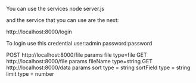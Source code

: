 You can use the services 
node server.js

and the service that you can use are the next:

http://localhost:8000/login

To login use this credential
user:admin
password:password

POST http://localhost:8000/file
params file type=file
GET http://localhost:8000/file
params fileName type=string
GET http://localhost:8000/data
params
sort type = string
sortField type = string
limit type = number
